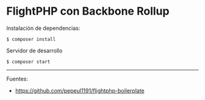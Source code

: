 # FlightPHP con Backbone Rollup

Instalación de dependencias:

    $ composer install

Servidor de desarrollo

    $ composer start

---

Fuentes:

+ https://github.com/pepeul1191/flightphp-boilerplate